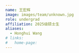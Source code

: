 ```yaml
---
name: 王宏辉
image: images/team/unknown.jpg
role: undergrad
affiliation: 2025级硕士生
aliases:
  - Honghui Wang
# links:
#   home-page:
---
```

